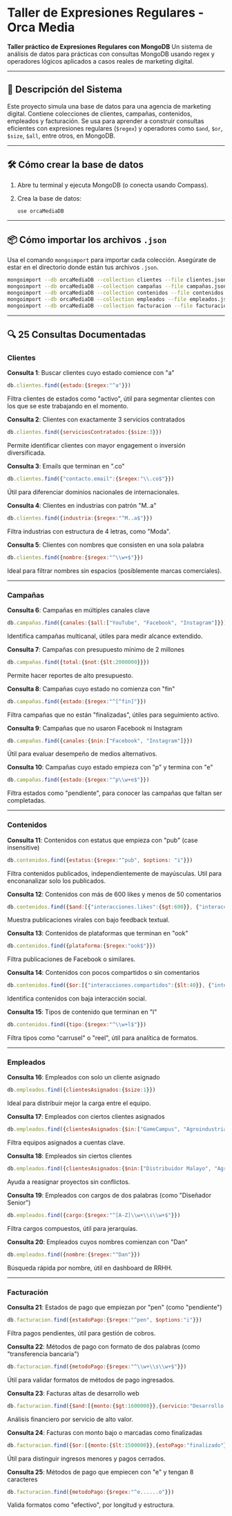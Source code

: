 
# Taller de Expresiones Regulares - Orca Media

**Taller práctico de Expresiones Regulares con MongoDB**
Un sistema de análisis de datos para prácticas con consultas MongoDB usando regex y operadores lógicos aplicados a casos reales de marketing digital.

---

## 📝 Descripción del Sistema

Este proyecto simula una base de datos para una agencia de marketing digital. Contiene colecciones de clientes, campañas, contenidos, empleados y facturación.
Se usa para aprender a construir consultas eficientes con expresiones regulares (`$regex`) y operadores como `$and`, `$or`, `$size`, `$all`, entre otros, en MongoDB.

---

## 🛠️ Cómo crear la base de datos

1. Abre tu terminal y ejecuta MongoDB (o conecta usando Compass).
2. Crea la base de datos:

   ```js
   use orcaMediaDB
   ```

---

## 📦 Cómo importar los archivos `.json`

Usa el comando `mongoimport` para importar cada colección. Asegúrate de estar en el directorio donde están tus archivos `.json`.

```bash
mongoimport --db orcaMediaDB --collection clientes --file clientes.json --jsonArray
mongoimport --db orcaMediaDB --collection campañas --file campañas.json --jsonArray
mongoimport --db orcaMediaDB --collection contenidos --file contenidos.json --jsonArray
mongoimport --db orcaMediaDB --collection empleados --file empleados.json --jsonArray
mongoimport --db orcaMediaDB --collection facturacion --file facturacion.json --jsonArray
```

---

## 🔍 25 Consultas Documentadas

### Clientes

**Consulta 1**: Buscar clientes cuyo estado comience con "a"

```js
db.clientes.find({estado:{$regex:"^a"}})
```

Filtra clientes de estados como "activo", útil para segmentar clientes con los que se este trabajando en el momento.

**Consulta 2**: Clientes con exactamente 3 servicios contratados

```js
db.clientes.find({serviciosContratados:{$size:3}})
```

Permite identificar clientes con mayor engagement o inversión diversificada.

**Consulta 3**: Emails que terminan en ".co"

```js
db.clientes.find({"contacto.email":{$regex:"\\.co$"}})
```

Útil para diferenciar dominios nacionales de internacionales.

**Consulta 4**: Clientes en industrias con patrón "M..a"

```js
db.clientes.find({industria:{$regex:"^M..a$"}})
```

Filtra industrias con estructura de 4 letras, como "Moda".

**Consulta 5**: Clientes con nombres que consisten en una sola palabra

```js
db.clientes.find({nombre:{$regex:"^\\w+$"}})
```

Ideal para filtrar nombres sin espacios (posiblemente marcas comerciales).

---

### Campañas

**Consulta 6**: Campañas en múltiples canales clave

```js
db.campañas.find({canales:{$all:["YouTube", "Facebook", "Instagram"]}})
```

Identifica campañas multicanal, útiles para medir alcance extendido.

**Consulta 7**: Campañas con presupuesto mínimo de 2 millones

```js
db.campañas.find({total:{$not:{$lt:2000000}}})
```

Permite hacer reportes de alto presupuesto.

**Consulta 8**: Campañas cuyo estado no comienza con "fin"

```js
db.campañas.find({estado:{$regex:"^[^fin]"}})
```

Filtra campañas que no están "finalizadas", útiles para seguimiento activo.

**Consulta 9**: Campañas que no usaron Facebook ni Instagram

```js
db.campañas.find({canales:{$nin:["Facebook", "Instagram"]}})
```

Útil para evaluar desempeño de medios alternativos.

**Consulta 10**: Campañas cuyo estado empieza con "p" y termina con "e"

```js
db.campañas.find({estado:{$regex:"^p\\w+e$"}})
```

Filtra estados como "pendiente", para conocer las campañas que faltan ser completadas.

---

### Contenidos

**Consulta 11**: Contenidos con estatus que empieza con "pub" (case insensitive)

```js
db.contenidos.find({estatus:{$regex:"^pub", $options: "i"}})
```

Filtra contenidos publicados, independientemente de mayúsculas. Util para enconanalizar solo los publicados.

**Consulta 12**: Contenidos con más de 600 likes y menos de 50 comentarios

```js
db.contenidos.find({$and:[{"interacciones.likes":{$gt:600}}, {"interacciones.comentarios":{$lt:50}}]})
```

Muestra publicaciones virales con bajo feedback textual.

**Consulta 13**: Contenidos de plataformas que terminan en "ook"

```js
db.contenidos.find({plataforma:{$regex:"ook$"}})
```

Filtra publicaciones de Facebook o similares.

**Consulta 14**: Contenidos con pocos compartidos o sin comentarios

```js
db.contenidos.find({$or:[{"interacciones.compartidos":{$lt:40}}, {"interacciones.comentarios":{$eq:0}}]})
```

Identifica contenidos con baja interacción social.

**Consulta 15**: Tipos de contenido que terminan en "l"

```js
db.contenidos.find({tipo:{$regex:"^\\w+l$"}})
```

Filtra tipos como "carrusel" o "reel", útil para analítica de formatos.

---

### Empleados

**Consulta 16**: Empleados con solo un cliente asignado

```js
db.empleados.find({clientesAsignados:{$size:1}})
```

Ideal para distribuir mejor la carga entre el equipo.

**Consulta 17**: Empleados con ciertos clientes asignados

```js
db.empleados.find({clientesAsignados:{$in:["GameCampus", "Agroindustrialcenter"]}})
```

Filtra equipos asignados a cuentas clave.

**Consulta 18**: Empleados sin ciertos clientes

```js
db.empleados.find({clientesAsignados:{$nin:["Distribuidor Malayo", "Agroindustrialcenter", "Palmas del Sur"]}})
```

Ayuda a reasignar proyectos sin conflictos.

**Consulta 19**: Empleados con cargos de dos palabras (como "Diseñador Senior")

```js
db.empleados.find({cargo:{$regex:"^[A-Z]\\w+\\s\\w+$"}})
```

Filtra cargos compuestos, útil para jerarquías.

**Consulta 20**: Empleados cuyos nombres comienzan con "Dan"

```js
db.empleados.find({nombre:{$regex:"^Dan"}})
```

Búsqueda rápida por nombre, útil en dashboard de RRHH.

---

### Facturación

**Consulta 21**: Estados de pago que empiezan por "pen" (como "pendiente")

```js
db.facturacion.find({estadoPago:{$regex:"^pen", $options:"i"}})
```

Filtra pagos pendientes, útil para gestión de cobros.

**Consulta 22**: Métodos de pago con formato de dos palabras (como "transferencia bancaria")

```js
db.facturacion.find({metodoPago:{$regex:"^\\w+\\s\\w+$"}})
```

Útil para validar formatos de métodos de pago ingresados.

**Consulta 23**: Facturas altas de desarrollo web

```js
db.facturacion.find({$and:[{monto:{$gt:1600000}},{servicio:"Desarrollo Web"}]})
```

Análisis financiero por servicio de alto valor.

**Consulta 24**: Facturas con monto bajo o marcadas como finalizadas

```js
db.facturacion.find({$or:[{monto:{$lt:1500000}},{estoPago:"finalizado"}]})
```

Útil para distinguir ingresos menores y pagos cerrados.

**Consulta 25**: Métodos de pago que empiecen con "e" y tengan 8 caracteres

```js
db.facturacion.find({metodoPago:{$regex:"^e......o"}})
```

Valida formatos como "efectivo", por longitud y estructura.
